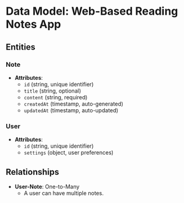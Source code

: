 # Data Model: Web-Based Reading Notes App

## Entities

### Note
- **Attributes**:
  - `id` (string, unique identifier)
  - `title` (string, optional)
  - `content` (string, required)
  - `createdAt` (timestamp, auto-generated)
  - `updatedAt` (timestamp, auto-updated)

### User
- **Attributes**:
  - `id` (string, unique identifier)
  - `settings` (object, user preferences)

## Relationships
- **User-Note**: One-to-Many
  - A user can have multiple notes.